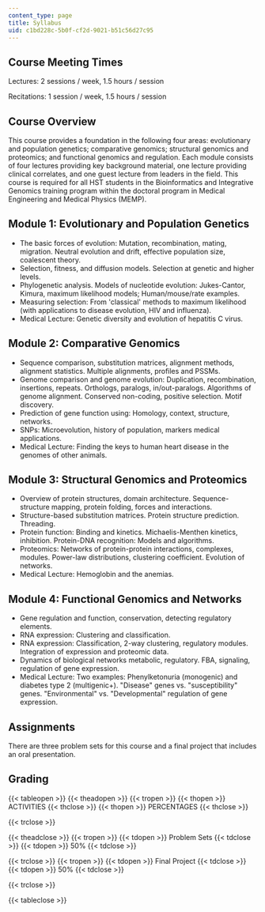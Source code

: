 ```yaml
---
content_type: page
title: Syllabus
uid: c1bd228c-5b0f-cf2d-9021-b51c56d27c95
---
```


Course Meeting Times
--------------------

Lectures: 2 sessions / week, 1.5 hours / session

Recitations: 1 session / week, 1.5 hours / session

Course Overview
---------------

This course provides a foundation in the following four areas: evolutionary and population genetics; comparative genomics; structural genomics and proteomics; and functional genomics and regulation. Each module consists of four lectures providing key background material, one lecture providing clinical correlates, and one guest lecture from leaders in the field. This course is required for all HST students in the Bioinformatics and Integrative Genomics training program within the doctoral program in Medical Engineering and Medical Physics (MEMP).

Module 1: Evolutionary and Population Genetics
----------------------------------------------

*   The basic forces of evolution: Mutation, recombination, mating, migration. Neutral evolution and drift, effective population size, coalescent theory.
*   Selection, fitness, and diffusion models. Selection at genetic and higher levels.
*   Phylogenetic analysis. Models of nucleotide evolution: Jukes-Cantor, Kimura, maximum likelihood models; Human/mouse/rate examples.
*   Measuring selection: From 'classical' methods to maximum likelihood (with applications to disease evolution, HIV and influenza).
*   Medical Lecture: Genetic diversity and evolution of hepatitis C virus.

Module 2: Comparative Genomics
------------------------------

*   Sequence comparison, substitution matrices, alignment methods, alignment statistics. Multiple alignments, profiles and PSSMs.
*   Genome comparison and genome evolution: Duplication, recombination, insertions, repeats. Orthologs, paralogs, in/out-paralogs. Algorithms of genome alignment. Conserved non-coding, positive selection. Motif discovery.
*   Prediction of gene function using: Homology, context, structure, networks.
*   SNPs: Microevolution, history of population, markers medical applications.
*   Medical Lecture: Finding the keys to human heart disease in the genomes of other animals.

Module 3: Structural Genomics and Proteomics
--------------------------------------------

*   Overview of protein structures, domain architecture. Sequence-structure mapping, protein folding, forces and interactions.
*   Structure-based substitution matrices. Protein structure prediction. Threading.
*   Protein function: Binding and kinetics. Michaelis-Menthen kinetics, inhibition. Protein-DNA recognition: Models and algorithms.
*   Proteomics: Networks of protein-protein interactions, complexes, modules. Power-law distributions, clustering coefficient. Evolution of networks.
*   Medical Lecture: Hemoglobin and the anemias.

Module 4: Functional Genomics and Networks
------------------------------------------

*   Gene regulation and function, conservation, detecting regulatory elements.
*   RNA expression: Clustering and classification.
*   RNA expression: Classification, 2-way clustering, regulatory modules. Integration of expression and proteomic data.
*   Dynamics of biological networks metabolic, regulatory. FBA, signaling, regulation of gene expression.
*   Medical Lecture: Two examples: Phenylketonuria (monogenic) and diabetes type 2 (multigenic+). "Disease" genes vs. "susceptibility" genes. "Environmental" vs. "Developmental" regulation of gene expression.

Assignments
-----------

There are three problem sets for this course and a final project that includes an oral presentation.

Grading
-------

{{< tableopen >}}
{{< theadopen >}}
{{< tropen >}}
{{< thopen >}}
ACTIVITIES
{{< thclose >}}
{{< thopen >}}
PERCENTAGES
{{< thclose >}}

{{< trclose >}}

{{< theadclose >}}
{{< tropen >}}
{{< tdopen >}}
Problem Sets
{{< tdclose >}}
{{< tdopen >}}
50%
{{< tdclose >}}

{{< trclose >}}
{{< tropen >}}
{{< tdopen >}}
Final Project
{{< tdclose >}}
{{< tdopen >}}
50%
{{< tdclose >}}

{{< trclose >}}

{{< tableclose >}}